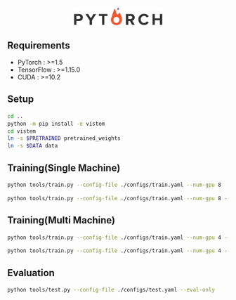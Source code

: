 <p align="center"><img width="40%" src="./img/pytorch.png"></p>

## Requirements
- PyTorch : >=1.5
- TensorFlow : >=1.15.0
- CUDA : >=10.2

## Setup
```bash
cd ..
python -m pip install -e vistem
cd vistem
ln -s $PRETRAINED pretrained_weights
ln -s $DATA data
```

## Training(Single Machine)
```bash
python tools/train.py --config-file ./configs/train.yaml --num-gpu 8
```

```bash
python tools/train.py --config-file ./configs/train.yaml --num-gpu 8 --resume
```

## Training(Multi Machine)
```bash
python tools/train.py --config-file ./configs/train.yaml --num-gpu 4 --num-machine 2 --machine-rank 0
```

```bash
python tools/train.py --config-file ./configs/train.yaml --num-gpu 4 --dist-ip xxx.xxx.xxx.xxx dist-port xxxx --num-machine 2 --machine-rank 1
```

## Evaluation
```bash
python tools/test.py --config-file ./configs/test.yaml --eval-only
```